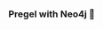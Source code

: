 ### Pregel with Neo4j 🚀



































































































































 













































































































